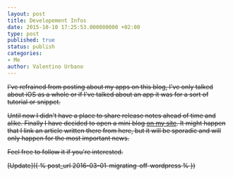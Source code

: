 ```yaml
---
layout: post
title: Developement Infos
date: 2015-10-10 17:25:53.000000000 +02:00
type: post
published: true
status: publish
categories:
- Me
author: Valentino Urbano 
---
```

<del>
I've refrained from posting about my apps on this blog, I've only talked about iOS as a whole or if I've talked about an app it was for a sort of tutorial or snippet.

Until now I didn't have a place to share release notes ahead of time and alike. Finally I have decided to open a mini blog [on my site][0]. It might happen that I link an article written there from here, but it will be sporadic and will only happen for the most important news.

Feel free to follow it if you're interested.
</del>

[Update]({ % post_url 2016-03-01-migrating-off-wordpress % })

[0]: /
